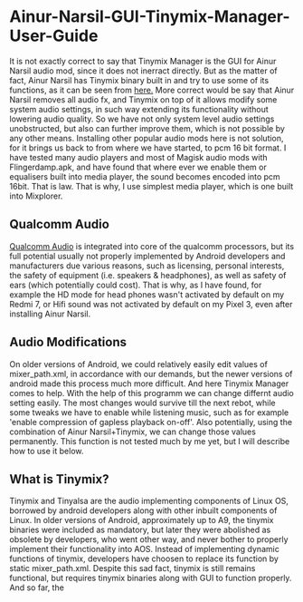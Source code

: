 # Ainur-Narsil-GUI-Tinymix-Manager-User-Guide
It is not exactly correct to say that Tinymix Manager is the GUI for Ainur Narsil audio mod, since it does not inerract directly. But as the matter of fact, Ainur Narsil has Tinymix binary built in and try to use some of its functions, as it can be seen from [here.](https://github.com/Magisk-Modules-Repo/ainur_narsil/blob/master/service.sh)  More correct would be say that Ainur Narsil removes all audio fx, and Tinymix on top of it allows modify some system audio settings, in such way extending its functionality without lowering audio quality. So we have not only system level audio settings unobstructed, but also can further improve them, which is not possible by any other means. Installing other popular audio mods here is not solution, for it brings us back to from where we have started, to pcm 16 bit format. I have tested many audio players and most of Magisk audio mods with Flingerdamp.apk, and have found that where ever we enable them or equalisers built into media player, the sound becomes encoded into pcm 16bit. That is law. That is why, I use simplest media player, which is one built into Mixplorer.
## Qualcomm Audio 
[Qualcomm Audio](https://www.qualcomm.com/products/internet-of-things/consumer/audio)  is integrated into core of the qualcomm processors, but its full potential usually not properly implemented by Android developers and manufacturers due various reasons, such as licensing, personal interests, the safety of equipment (i.e. speakers & headphones), as well as safety of ears (which potentially could cost). That is why, as I have found, for example the HD mode for head phones wasn't activated by default on my Redmi 7, or Hifi sound was not activated by default on my Pixel 3, even after installing Ainur Narsil. 
## Audio Modifications
On older versions of Android, we could relatively easily edit values of mixer_path.xml, in accordance with our demands, but the newer versions of android made this process much more difficult. And here Tinymix Manager comes to help. With the help of this programm we can change differnt audio setting easily. The most changes would survive till the next rebot, while some tweaks we have to enable while listening music, such as for example 'enable compression of gapless playback on-off'. Also potentially, using the combination of Ainur Narsil+Tinymix, we can change those values permanently. This function is not tested much by me yet, but I will describe how to use it below.
## What is Tinymix?
Tinymix and Tinyalsa are the audio implementing components of Linux OS, borrowed by android developers along with other inbuilt components of Linux. In older versions of Android, approximately up to A9, the tinymix binaries were included as mandatory, but later they were abolished as obsolete by developers, who went other way, and never bother to properly implement their functionality into AOS. Instead of implementing dynamic functions of tinymix, developers have choosen to replace its function by static mixer_path.xml. Despite this sad fact, tinymix is still remains functional, but requires tinymix binaries along with GUI to function properly. And so far, the 
